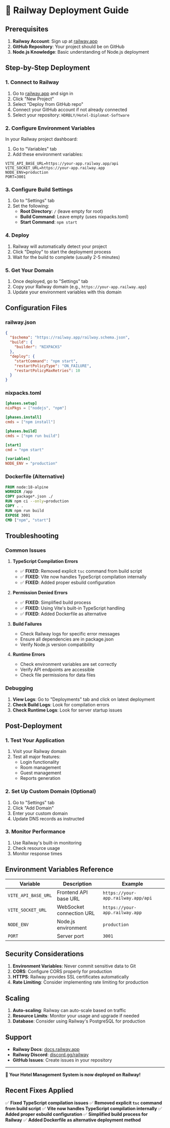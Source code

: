 # 🚀 Railway Deployment Guide

## Prerequisites

1. **Railway Account**: Sign up at [railway.app](https://railway.app)
2. **GitHub Repository**: Your project should be on GitHub
3. **Node.js Knowledge**: Basic understanding of Node.js deployment

## Step-by-Step Deployment

### 1. Connect to Railway

1. Go to [railway.app](https://railway.app) and sign in
2. Click "New Project"
3. Select "Deploy from GitHub repo"
4. Connect your GitHub account if not already connected
5. Select your repository: `HDRBLY/Hotel-Diplomat-Software`

### 2. Configure Environment Variables

In your Railway project dashboard:

1. Go to "Variables" tab
2. Add these environment variables:

```env
VITE_API_BASE_URL=https://your-app.railway.app/api
VITE_SOCKET_URL=https://your-app.railway.app
NODE_ENV=production
PORT=3001
```

### 3. Configure Build Settings

1. Go to "Settings" tab
2. Set the following:
   - **Root Directory**: `/` (leave empty for root)
   - **Build Command**: Leave empty (uses nixpacks.toml)
   - **Start Command**: `npm start`

### 4. Deploy

1. Railway will automatically detect your project
2. Click "Deploy" to start the deployment process
3. Wait for the build to complete (usually 2-5 minutes)

### 5. Get Your Domain

1. Once deployed, go to "Settings" tab
2. Copy your Railway domain (e.g., `https://your-app.railway.app`)
3. Update your environment variables with this domain

## Configuration Files

### railway.json
```json
{
  "$schema": "https://railway.app/railway.schema.json",
  "build": {
    "builder": "NIXPACKS"
  },
  "deploy": {
    "startCommand": "npm start",
    "restartPolicyType": "ON_FAILURE",
    "restartPolicyMaxRetries": 10
  }
}
```

### nixpacks.toml
```toml
[phases.setup]
nixPkgs = ["nodejs", "npm"]

[phases.install]
cmds = ["npm install"]

[phases.build]
cmds = ["npm run build"]

[start]
cmd = "npm start"

[variables]
NODE_ENV = "production"
```

### Dockerfile (Alternative)
```dockerfile
FROM node:18-alpine
WORKDIR /app
COPY package*.json ./
RUN npm ci --only=production
COPY . .
RUN npm run build
EXPOSE 3001
CMD ["npm", "start"]
```

## Troubleshooting

### Common Issues

1. **TypeScript Compilation Errors**
   - ✅ **FIXED**: Removed explicit `tsc` command from build script
   - ✅ **FIXED**: Vite now handles TypeScript compilation internally
   - ✅ **FIXED**: Added proper esbuild configuration

2. **Permission Denied Errors**
   - ✅ **FIXED**: Simplified build process
   - ✅ **FIXED**: Using Vite's built-in TypeScript handling
   - ✅ **FIXED**: Added Dockerfile as alternative

3. **Build Failures**
   - Check Railway logs for specific error messages
   - Ensure all dependencies are in package.json
   - Verify Node.js version compatibility

4. **Runtime Errors**
   - Check environment variables are set correctly
   - Verify API endpoints are accessible
   - Check file permissions for data files

### Debugging

1. **View Logs**: Go to "Deployments" tab and click on latest deployment
2. **Check Build Logs**: Look for compilation errors
3. **Check Runtime Logs**: Look for server startup issues

## Post-Deployment

### 1. Test Your Application

1. Visit your Railway domain
2. Test all major features:
   - Login functionality
   - Room management
   - Guest management
   - Reports generation

### 2. Set Up Custom Domain (Optional)

1. Go to "Settings" tab
2. Click "Add Domain"
3. Enter your custom domain
4. Update DNS records as instructed

### 3. Monitor Performance

1. Use Railway's built-in monitoring
2. Check resource usage
3. Monitor response times

## Environment Variables Reference

| Variable | Description | Example |
|----------|-------------|---------|
| `VITE_API_BASE_URL` | Frontend API base URL | `https://your-app.railway.app/api` |
| `VITE_SOCKET_URL` | WebSocket connection URL | `https://your-app.railway.app` |
| `NODE_ENV` | Node.js environment | `production` |
| `PORT` | Server port | `3001` |

## Security Considerations

1. **Environment Variables**: Never commit sensitive data to Git
2. **CORS**: Configure CORS properly for production
3. **HTTPS**: Railway provides SSL certificates automatically
4. **Rate Limiting**: Consider implementing rate limiting for production

## Scaling

1. **Auto-scaling**: Railway can auto-scale based on traffic
2. **Resource Limits**: Monitor your usage and upgrade if needed
3. **Database**: Consider using Railway's PostgreSQL for production

## Support

- **Railway Docs**: [docs.railway.app](https://docs.railway.app)
- **Railway Discord**: [discord.gg/railway](https://discord.gg/railway)
- **GitHub Issues**: Create issues in your repository

---

**🎉 Your Hotel Management System is now deployed on Railway!**

## Recent Fixes Applied

✅ **Fixed TypeScript compilation issues**
✅ **Removed explicit `tsc` command from build script**
✅ **Vite now handles TypeScript compilation internally**
✅ **Added proper esbuild configuration**
✅ **Simplified build process for Railway**
✅ **Added Dockerfile as alternative deployment method** 
